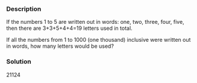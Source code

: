 ### Description
If the numbers 1 to 5 are written out in words: one, two, three, four, five, then there are 3+3+5+4+4=19 letters used in total.

If all the numbers from 1 to 1000 (one thousand) inclusive were written out in words, how many letters would be used? 

### Solution
21124